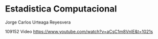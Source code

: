 # Estadistica Computacional
Jorge Carlos Urteaga Reyesvera

109152
Video
	https://www.youtube.com/watch?v=aCsC1m8VnlE&t=1021s 
